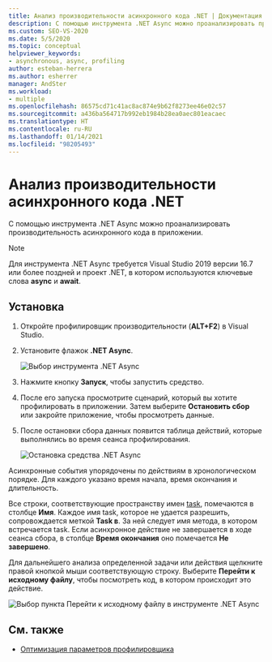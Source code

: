 ```yaml
---
title: Анализ производительности асинхронного кода .NET | Документация Майкрософт
description: С помощью инструмента .NET Async можно проанализировать производительность асинхронного кода. Для каждой из перечисленных задач задано время. Чтобы просмотреть код, используйте команду перехода к исходному файлу.
ms.custom: SEO-VS-2020
ms.date: 5/5/2020
ms.topic: conceptual
helpviewer_keywords:
- asynchronous, async, profiling
author: esteban-herrera
ms.author: esherrer
manager: AndSter
ms.workload:
- multiple
ms.openlocfilehash: 86575cd71c41ac8ac874e9b62f8273ee46e02c57
ms.sourcegitcommit: a436ba564717b992eb1984b28ea0aec801eacaec
ms.translationtype: HT
ms.contentlocale: ru-RU
ms.lasthandoff: 01/14/2021
ms.locfileid: "98205493"
---
```

# <a name="analyze-performance-of-net-asynchronous-code"></a>Анализ производительности асинхронного кода .NET

С помощью инструмента .NET Async можно проанализировать производительность асинхронного кода в приложении.

> [!NOTE]
> Для инструмента .NET Async требуется Visual Studio 2019 версии 16.7 или более поздней и проект .NET, в котором используются ключевые слова **async** и **await**.

## <a name="setup"></a>Установка

1. Откройте профилировщик производительности (**ALT+F2**) в Visual Studio.

1. Установите флажок **.NET Async**.

   ![Выбор инструмента .NET Async](../profiling/media/async-tool-selected.png "Выбор инструмента .NET Async")

1. Нажмите кнопку **Запуск**, чтобы запустить средство.

1. После его запуска просмотрите сценарий, который вы хотите профилировать в приложении. Затем выберите **Остановить сбор** или закройте приложение, чтобы просмотреть данные.

1. После остановки сбора данных появится таблица действий, которые выполнялись во время сеанса профилирования.

   ![Остановка средства .NET Async](../profiling/media/async-tool-opened.png "Остановка средства .NET Async")

Асинхронные события упорядочены по действиям в хронологическом порядке. Для каждого указано время начала, время окончания и длительность.

Все строки, соответствующие пространству имен [task](/dotnet/api/system.threading.tasks), помечаются в столбце **Имя**. Каждое имя task, которое не удается разрешить, сопровождается меткой **Task в**. За ней следует имя метода, в котором встречается task. Если асинхронное действие не завершается в ходе сеанса сбора, в столбце **Время окончания** оно помечается **Не завершено**.

Для дальнейшего анализа определенной задачи или действия щелкните правой кнопкой мыши соответствующую строку. Выберите **Перейти к исходному файлу**, чтобы посмотреть код, в котором происходит это действие.

![Выбор пункта Перейти к исходному файлу в инструменте .NET Async](../profiling/media/async-tool-gotosource.png "Выбор пункта Перейти к исходному файлу в инструменте .NET Async")

## <a name="see-also"></a>См. также

- [Оптимизация параметров профилировщика](../profiling/optimize-profiler-settings.md)